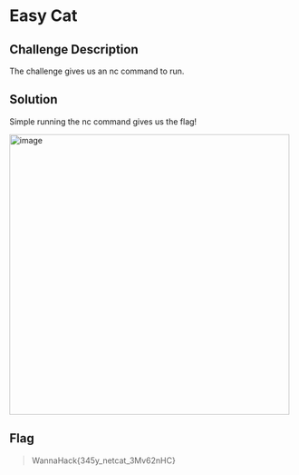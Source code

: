 # Easy Cat
## Challenge Description
The challenge gives us an nc command to run.
## Solution
Simple running the nc command gives us the flag!

<img width="494" alt="image" src="https://github.com/user-attachments/assets/54cd4b74-fe14-4612-9e53-bb945d5a81cd" />

## Flag
> WannaHack{345y_netcat_3Mv62nHC}
